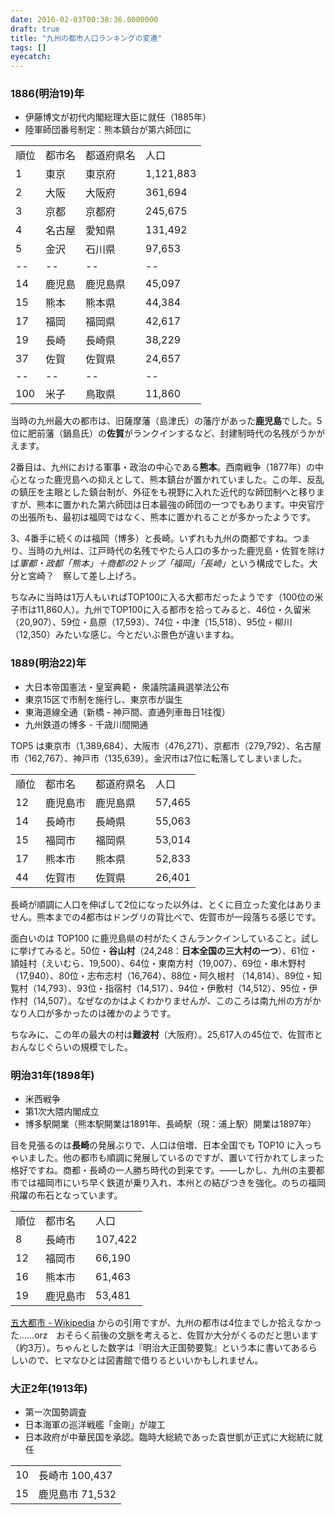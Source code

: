```yaml
---
date: 2016-02-03T00:38:36.0000000
draft: true
title: "九州の都市人口ランキングの変遷"
tags: []
eyecatch: 
---
```


<div class="section">
<h3>1886(明治19)年</h3>

<ul>
<li>伊藤博文が初代内閣総理大臣に就任（1885年）</li>
<li>陸軍師団番号制定：熊本鎮台が第六師団に</li>
</ul>
<table>
<tr>
<td>順位	</td>
<td>都市名</td>
<td>都道府県名</td>
<td>人口</td>
</tr>
<tr>
<td>1	</td>
<td>東京	</td>
<td>東京府	</td>
<td>1,121,883</td>
</tr>
<tr>
<td>2	</td>
<td>大阪	</td>
<td>大阪府	</td>
<td>361,694</td>
</tr>
<tr>
<td>3	</td>
<td>京都	</td>
<td>京都府	</td>
<td>245,675</td>
</tr>
<tr>
<td>4	</td>
<td>名古屋	</td>
<td>愛知県	</td>
<td>131,492</td>
</tr>
<tr>
<td>5	</td>
<td>金沢	</td>
<td>石川県	</td>
<td>97,653</td>
</tr>
<tr>
<td>--</td>
<td>--</td>
<td>--</td>
<td>--</td>
</tr>
<tr>
<td>14	</td>
<td>鹿児島	</td>
<td>鹿児島県	</td>
<td>45,097</td>
</tr>
<tr>
<td>15	</td>
<td>熊本	</td>
<td>熊本県	</td>
<td>44,384</td>
</tr>
<tr>
<td>17	</td>
<td>福岡	</td>
<td>福岡県	</td>
<td>42,617</td>
</tr>
<tr>
<td>19	</td>
<td>長崎	</td>
<td>長崎県	</td>
<td>38,229</td>
</tr>
<tr>
<td>37	</td>
<td>佐賀	</td>
<td>佐賀県	</td>
<td>24,657</td>
</tr>
<tr>
<td>--</td>
<td>--</td>
<td>--</td>
<td>--</td>
</tr>
<tr>
<td>100	</td>
<td>米子	</td>
<td>鳥取県	</td>
<td>11,860</td>
</tr>
</table><p>当時の九州最大の都市は、旧薩摩藩（島津氏）の藩庁があった<b>鹿児島</b>でした。5位に肥前藩（鍋島氏）の<b>佐賀</b>がランクインするなど、封建制時代の名残がうかがえます。</p><p>2番目は、九州における軍事・政治の中心である<b>熊本</b>。西南戦争（1877年）の中心となった鹿児島への抑えとして、熊本鎮台が置かれていました。この年、反乱の鎮圧を主眼とした鎮台制が、外征をも視野に入れた近代的な師団制へと移りますが、熊本に置かれた第六師団は日本最強の師団の一つでもあります。中央官庁の出張所も、最初は福岡ではなく、熊本に置かれることが多かったようです。</p><p>3、4番手に続くのは福岡（博多）と長崎。いずれも九州の商都ですね。つまり、当時の九州は、江戸時代の名残でやたら人口の多かった鹿児島・佐賀を除けば<i>軍都・政都「熊本」＋商都の2トップ「福岡」「長崎」</i>という構成でした。大分と宮崎？　察して差し上げろ。</p><p>ちなみに当時は1万人もいればTOP100に入る大都市だったようです（100位の米子市は11,860人）。九州でTOP100に入る都市を拾ってみると、46位・久留米（20,907）、59位・島原（17,593）、74位・中津（15,518）、95位・柳川（12,350）みたいな感じ。今とだいぶ景色が違いますね。</p>

</div>
<div class="section">
<h3>1889(明治22)年</h3>

<ul>
<li>大日本帝国憲法・皇室典範・ 衆議院議員選挙法公布</li>
<li>東京15区で市制を施行し、東京市が誕生</li>
<li>東海道線全通（新橋 - 神戸間、直通列車毎日1往復）</li>
<li>九州鉄道の博多 - 千歳川間開通</li>
</ul><p>TOP5 は東京市（1,389,684）、大阪市（476,271）、京都市（279,792）、名古屋市（162,767）、神戸市（135,639）。金沢市は7位に転落してしまいました。</p>

<table>
<tr>
<td>順位	</td>
<td>都市名	</td>
<td>都道府県名	</td>
<td>人口</td>
</tr>
<tr>
<td>12	</td>
<td>鹿児島市	</td>
<td>鹿児島県	</td>
<td>57,465</td>
</tr>
<tr>
<td>14	</td>
<td>長崎市	</td>
<td>長崎県	</td>
<td>55,063</td>
</tr>
<tr>
<td>15	</td>
<td>福岡市	</td>
<td>福岡県	</td>
<td>53,014</td>
</tr>
<tr>
<td>17	</td>
<td>熊本市	</td>
<td>熊本県	</td>
<td>52,833</td>
</tr>
<tr>
<td>44	</td>
<td>佐賀市	</td>
<td>佐賀県	</td>
<td>26,401</td>
</tr>
</table><p>長崎が順調に人口を伸ばして2位になった以外は、とくに目立った変化はありません。熊本までの4都市はドングリの背比べで、佐賀市が一段落ちる感じです。</p><p>面白いのは TOP100 に鹿児島県の村がたくさんランクインしていること。試しに挙げてみると。50位・<b>谷山村</b>（24,248：<b>日本全国の三大村の一つ</b>）、61位・頴娃村（えいむら、19,500）、64位・東南方村（19,007）、69位・串木野村（17,940）、80位・志布志村（16,764）、88位・阿久根村	（14,814）、89位・知覧村（14,793）、93位・指宿村（14,517）、94位・伊敷村（14,512）、95位・伊作村（14,507）。なぜなのかはよくわかりませんが、このころは南九州の方がかなり人口が多かったのは確かのようです。</p><p>ちなみに、この年の最大の村は<b>難波村</b>（大阪府）。25,617人の45位で、佐賀市とおんなじぐらいの規模でした。</p>

</div>
<div class="section">
<h3>明治31年(1898年)</h3>

<ul>
<li>米西戦争</li>
<li>第1次大隈内閣成立</li>
<li>博多駅開業（熊本駅開業は1891年、長崎駅（現：浦上駅）開業は1897年）</li>
</ul><p>目を見張るのは<b>長崎</b>の発展ぶりで、人口は倍増、日本全国でも TOP10 に入っちゃいました。他の都市も順調に発展しているのですが、置いて行かれてしまった格好ですね。商都・長崎の一人勝ち時代の到来です。――しかし、九州の主要都市では福岡市にいち早く鉄道が乗り入れ、本州との結びつきを強化。のちの福岡飛躍の布石となっています。</p>

<table>
<tr>
<td>順位	</td>
<td>都市名	</td>
<td>人口</td>
</tr>
<tr>
<td>8</td>
<td>長崎市	</td>
<td>107,422</td>
</tr>
<tr>
<td>12</td>
<td>福岡市	</td>
<td>66,190</td>
</tr>
<tr>
<td>16</td>
<td>熊本市	</td>
<td>61,463</td>
</tr>
<tr>
<td>19</td>
<td>鹿児島市	</td>
<td>53,481</td>
</tr>
</table><p><a href="https://ja.wikipedia.org/wiki/%E4%BA%94%E5%A4%A7%E9%83%BD%E5%B8%82#.E4.BA.94.E5.A4.A7.E9.83.BD.E5.B8.82.E3.81.AE.E4.BA.BA.E5.8F.A3.E6.8E.A8.E7.A7.BB">&#x4E94;&#x5927;&#x90FD;&#x5E02; - Wikipedia</a> からの引用ですが、九州の都市は4位までしか拾えなかった……orz　おそらく前後の文脈を考えると、佐賀か大分がくるのだと思います（約3万）。ちゃんとした数字は『明治大正国勢要覧』という本に書いてあるらしいので、ヒマなひとは図書館で借りるといいかもしれません。</p>

</div>
<div class="section">
<h3>大正2年(1913年)</h3>

<ul>
<li>第一次国勢調査</li>
<li>日本海軍の巡洋戦艦「金剛」が竣工</li>
<li>日本政府が中華民国を承認。臨時大総統であった袁世凱が正式に大総統に就任</li>
</ul>
<table>
<tr>
<td>10</td>
<td>長崎市	100,437</td>
</tr>
<tr>
</tr>
<tr>
<td>15</td>
<td>鹿児島市	71,532</td>
</tr>
<tr>
</tr>
</table>
</div>